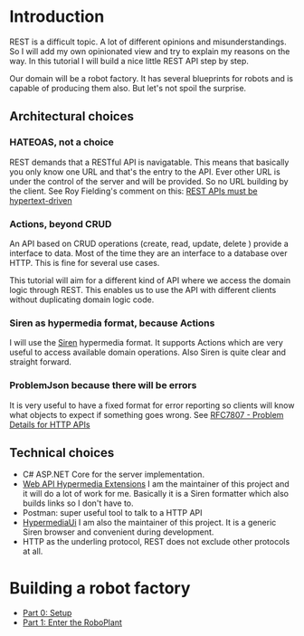 # Introduction

REST is a difficult topic. A lot of different opinions and misunderstandings. So I will add my own opinionated view and try to explain my reasons on the way. 
In this tutorial I will build a nice little REST API step by step.

Our domain will be a robot factory. It has several blueprints for robots and is capable of producing them also. But let's not spoil the surprise.

## Architectural choices

### HATEOAS, not a choice
REST demands that a RESTful API is navigatable. This means that basically you only know one URL and that's the entry to the API. Ever other URL is under the control of the server and will be provided. So no URL building by the client.
See Roy Fielding's comment on this:
[REST APIs must be hypertext-driven](http://roy.gbiv.com/untangled/2008/rest-apis-must-be-hypertext-driven)

### Actions, beyond CRUD
An API based on CRUD operations (create, read, update, delete ) provide a interface to data. Most of the time they are an interface to a database over HTTP. This is fine for several use cases.

This tutorial will aim for a different kind of API where we access the domain logic through REST. This enables us to use the API with different clients without duplicating domain logic code.

### Siren as hypermedia format, because Actions
I will use the [Siren](https://github.com/kevinswiber/siren) hypermedia format. It supports Actions which are very useful to access available domain operations. Also Siren is quite clear and straight forward.

### ProblemJson because there will be errors
It is very useful to have a fixed format for error reporting so clients will know what objects to expect if something goes wrong. See [RFC7807 - Problem Details for HTTP APIs](https://tools.ietf.org/html/rfc7807)

## Technical choices
- C# ASP.NET Core for the server implementation.
- [Web API Hypermedia Extensions](https://github.com/bluehands/WebApiHypermediaExtensions) I am the maintainer of this project and it will do a lot of work for me. Basically it is a Siren formatter which also builds links so I don't have to.
- Postman: super useful tool to talk to a HTTP API
- [HypermediaUi](https://github.com/MathiasReichardt/HypermediaUi) I am also the maintainer of this project. It is a generic Siren browser and convenient during development.
- HTTP as the underling protocol, REST does not exclude other protocols at all.

# Building a robot factory

- [Part 0: Setup](part0/part0.md)
- [Part 1: Enter the RoboPlant](part1/part1.md)